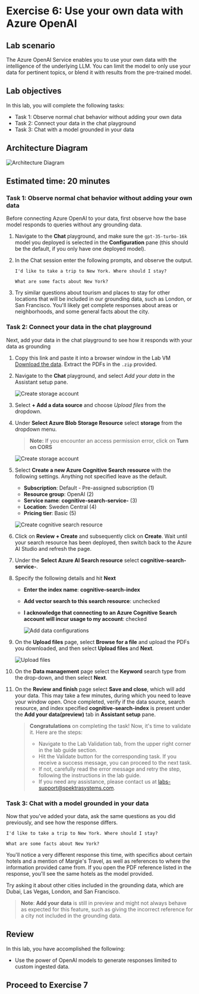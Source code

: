 # Exercise 6: Use your own data with Azure OpenAI

## Lab scenario
The Azure OpenAI Service enables you to use your own data with the intelligence of the underlying LLM. You can limit the model to only use your data for pertinent topics, or blend it with results from the pre-trained model.

## Lab objectives
In this lab, you will complete the following tasks:

- Task 1: Observe normal chat behavior without adding your own data
- Task 2: Connect your data in the chat playground
- Task 3: Chat with a model grounded in your data

## Architecture Diagram

  ![](media/lab-06-ad.png "Architecture Diagram")

## Estimated time: 20 minutes

### Task 1: Observe normal chat behavior without adding your own data

Before connecting Azure OpenAI to your data, first observe how the base model responds to queries without any grounding data.

1. Navigate to the **Chat** playground, and make sure the `gpt-35-turbo-16k` model you deployed is selected in the **Configuration** pane (this should be the default, if you only have one deployed model).

1. In the Chat session enter the following prompts, and observe the output.

    ```
    I'd like to take a trip to New York. Where should I stay?
    ```
    ```
    What are some facts about New York?
    ```
    
1. Try similar questions about tourism and places to stay for other locations that will be included in our grounding data, such as London, or San Francisco. You'll likely get complete responses about areas or neighborhoods, and some general facts about the city.


### Task 2: Connect your data in the chat playground

Next, add your data in the chat playground to see how it responds with your data as grounding

1. Copy this link and paste it into a browser window in the Lab VM [Download the data](https://aka.ms/own-data-brochures). Extract the PDFs in the `.zip` provided.
1. Navigate to the **Chat** playground, and select *Add your data* in the Assistant setup pane.

   ![](media/image243.png "Create storage account")

1. Select **+ Add a data source** and choose *Upload files* from the dropdown.

1. Under **Select Azure Blob Storage Resource** select **storage<inject key="Deployment ID" enableCopy="false"></inject>** from the dropdown menu.

   >**Note:** If you encounter an access permission error, click on **Turn on CORS**
   
   ![](media/cors.png "Create storage account")

1. Select **Create a new Azure Cognitive Search resource** with the following settings. Anything not specified leave as the default.

    - **Subscription**: Default - Pre-assigned subscription (1)
    - **Resource group**: OpenAI (2)
    - **Service name**: **cognitive-search-service-<inject key="Deployment ID" enableCopy="false"></inject>** (3)
    - **Location**: Sweden Central (4)
    - **Pricing tier**: Basic (5)

    ![](media/img455.png "Create cognitive search resource")

1. Click on **Review + Create** and subsequently click on **Create**. Wait until your search resource has been deployed, then switch back to the Azure AI Studio and refresh the page.
1. Under the **Select Azure AI Search resource** select **cognitive-search-service-<inject key="Deployment ID" enableCopy="false"></inject>**.

1. Specify the following details and hit **Next**
    - **Enter the index name**: **cognitive-search-index**
    - **Add vector search to this search resource**: unchecked
    - **I acknowledge that connecting to an Azure Cognitive Search account will incur usage to my account**: checked

       ![](media/image456.png "Add data configurations")

1. On the **Upload files** page, select **Browse for a file** and upload the PDFs you downloaded, and then select **Upload files** and 
    **Next**.
      
    ![](media/image312.png "Upload files")

1. On the **Data management** page select the **Keyword** search type from the drop-down, and then select **Next**.
1. On the **Review and finish** page select **Save and close**, which will add your data. This may take a few minutes, during which you need to leave your window open. Once completed, verify if the data source, search resource, and index specified **cognitive-search-index** is present under the **Add your data(preview)** tab in **Assistant setup** pane.
   
    > **Congratulations** on completing the task! Now, it's time to validate it. Here are the steps:
    > - Navigate to the Lab Validation tab, from the upper right corner in the lab guide section.
    > - Hit the Validate button for the corresponding task. If you receive a success message, you can proceed to the next task. 
    > - If not, carefully read the error message and retry the step, following the instructions in the lab guide.
    > - If you need any assistance, please contact us at labs-support@spektrasystems.com.

### Task 3: Chat with a model grounded in your data

Now that you've added your data, ask the same questions as you did previously, and see how the response differs.

```
I'd like to take a trip to New York. Where should I stay?
```

```
What are some facts about New York?
```

You'll notice a very different response this time, with specifics about certain hotels and a mention of Margie's Travel, as well as references to where the information provided came from. If you open the PDF reference listed in the response, you'll see the same hotels as the model provided.

Try asking it about other cities included in the grounding data, which are Dubai, Las Vegas, London, and San Francisco.

> **Note**: **Add your data** is still in preview and might not always behave as expected for this feature, such as giving the incorrect reference for a city not included in the grounding data.

## Review

In this lab, you have accomplished the following:
-   Use the power of OpenAI models to generate responses limited to custom ingested data.

## Proceed to Exercise 7
